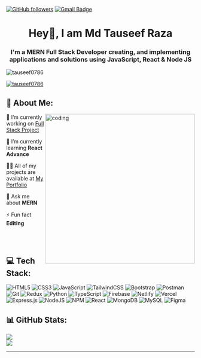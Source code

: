 [![GitHub followers](https://img.shields.io/github/followers/tauseef0786?label=Follow&style=social)](https://github.com/tauseef0786/?tab=follow) [![Gmail Badge](https://img.shields.io/badge/-Tauseef-c14438?style=social&logo=Gmail&logoColor=red&link=mailto:tauseefm948@gmail.com)](mailto:tauseefm948@gmail.com) 

<h1 align="center">Hey👋, I am Md Tauseef Raza</h1>
<h3 align="center">I'm a MERN Full Stack Developer creating, and implementing applications and solutions using JavaScript, React & Node JS</h3>




<p align="left"> <img src="https://komarev.com/ghpvc/?username=tauseef0786&label=Profile%20views&color=0e75b6&style=flat" alt="tauseef0786" /> </p>

<p align="left"> <a href="https://www.linkedin.com/in/md-tauseef-r0786/" target="blank"><img src="https://img.shields.io/badge/linkedin-%230077B5.svg?style=for-the-badge&logo=linkedin&logoColor=white" alt="tauseef0786" /></a> </p>



## 💫 About Me:
<img align="right" alt="coding" width="400" src="https://camo.githubusercontent.com/2366b34bb903c09617990fb5fff4622f3e941349e846ddb7e73df872a9d21233/68747470733a2f2f63646e2e6472696262626c652e636f6d2f75736572732f3733303730332f73637265656e73686f74732f363538313234332f6176656e746f2e676966" alt="Coding Freak">

🔭 I’m currently working on [Full Stack Project](https://github.com/tauseef0786)

🌱 I’m currently learning **React Advance**


👨‍💻 All of my projects are available at [My Portfolio](https://tauseef-dev.netlify.app/)

💬 Ask me about **MERN**

⚡ Fun fact **Editing**

<br><br/>
## 💻 Tech Stack:
![HTML5](https://img.shields.io/badge/html5-%23E34F26.svg?style=for-the-badge&logo=html5&logoColor=white) ![CSS3](https://img.shields.io/badge/css3-%231572B6.svg?style=for-the-badge&logo=css3&logoColor=white) ![JavaScript](https://img.shields.io/badge/javascript-%23323330.svg?style=for-the-badge&logo=javascript&logoColor=%23F7DF1E) ![TailwindCSS](https://img.shields.io/badge/tailwindcss-%2338B2AC.svg?style=for-the-badge&logo=tailwind-css&logoColor=white) ![Bootstrap](https://img.shields.io/badge/bootstrap-%238511FA.svg?style=for-the-badge&logo=bootstrap&logoColor=white) ![Postman](https://img.shields.io/badge/Postman-FF6C37?style=for-the-badge&logo=postman&logoColor=white) ![Git](https://img.shields.io/badge/git-%23F05033.svg?style=for-the-badge&logo=git&logoColor=white)  ![Redux](https://img.shields.io/badge/redux-%23593d88.svg?style=for-the-badge&logo=redux&logoColor=white)
![Python](https://img.shields.io/badge/python-3670A0?style=for-the-badge&logo=python&logoColor=ffdd54) ![TypeScript](https://img.shields.io/badge/typescript-%23007ACC.svg?style=for-the-badge&logo=typescript&logoColor=white) ![Firebase](https://img.shields.io/badge/firebase-%23039BE5.svg?style=for-the-badge&logo=firebase) ![Netlify](https://img.shields.io/badge/netlify-%23000000.svg?style=for-the-badge&logo=netlify&logoColor=#00C7B7) ![Vercel](https://img.shields.io/badge/vercel-%23000000.svg?style=for-the-badge&logo=vercel&logoColor=white) ![Express.js](https://img.shields.io/badge/express.js-%23404d59.svg?style=for-the-badge&logo=express&logoColor=%2361DAFB) ![NodeJS](https://img.shields.io/badge/node.js-6DA55F?style=for-the-badge&logo=node.js&logoColor=white) ![NPM](https://img.shields.io/badge/NPM-%23CB3837.svg?style=for-the-badge&logo=npm&logoColor=white) ![React](https://img.shields.io/badge/react-%2320232a.svg?style=for-the-badge&logo=react&logoColor=%2361DAFB) ![MongoDB](https://img.shields.io/badge/MongoDB-%234ea94b.svg?style=for-the-badge&logo=mongodb&logoColor=white)  ![MySQL](https://img.shields.io/badge/mysql-4479A1.svg?style=for-the-badge&logo=mysql&logoColor=white) ![Figma](https://img.shields.io/badge/figma-%23F24E1E.svg?style=for-the-badge&logo=figma&logoColor=white)


## 📊 GitHub Stats:
![](https://github-readme-stats.vercel.app/api?username=tauseef0786&theme=dark&hide_border=false&include_all_commits=false&count_private=false)<br/>
![](https://github-readme-stats.vercel.app/api/top-langs/?username=tauseef0786&theme=dark&hide_border=false&include_all_commits=false&count_private=false&layout=compact)

---
